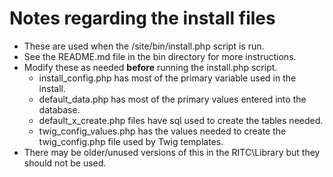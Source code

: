 # Notes regarding the install files

- These are used when the /site/bin/install.php script is run.
- See the README.md file in the bin directory for more instructions.
- Modify these as needed **before** running the install.php script.
  - install_config.php has most of the primary variable used in the install.
  - default_data.php has most of the primary values entered into the database.
  - default_x_create.php files have sql used to create the tables needed.
  - twig_config_values.php has the values needed to create the twig_config.php file used by Twig templates.
- There may be older/unused versions of this in the RITC\Library but they should not be used.
